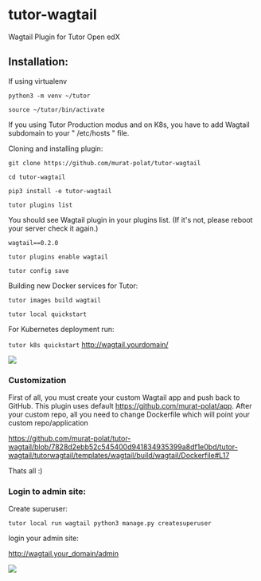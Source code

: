 # tutor-wagtail
Wagtail Plugin for Tutor Open edX



## Installation:
If using virtualenv

`python3 -m venv ~/tutor  `

`source ~/tutor/bin/activate  `

If you using Tutor Production modus and on K8s, you have to add Wagtail subdomain to your " /etc/hosts "  file. 

Cloning and installing plugin:


`git clone https://github.com/murat-polat/tutor-wagtail   `

`cd tutor-wagtail  `

`pip3 install -e tutor-wagtail    `

`tutor plugins list  `

You should see  Wagtail plugin in your plugins list. (If it's not, please reboot your server  check it again.)

`wagtail==0.2.0   `  

`tutor plugins enable wagtail `


`tutor config save`


Building new Docker services for Tutor:

`tutor images build wagtail  `

`tutor local quickstart  `


For Kubernetes deployment run:

`tutor k8s quickstart`        http://wagtail.yourdomain/


![](src/wagtail.png)

### Customization

First of all, you must create your custom Wagtail app and push back to GitHub.
This plugin uses default  https://github.com/murat-polat/app. After your custom repo, all you need to change
Dockerfile which will point your custom repo/application

https://github.com/murat-polat/tutor-wagtail/blob/7828d2ebb52c545400d941834935399a8df1e0bd/tutor-wagtail/tutorwagtail/templates/wagtail/build/wagtail/Dockerfile#L17

Thats all :)


### Login to admin site:

Create superuser:

`tutor local run wagtail python3 manage.py createsuperuser  `

login your admin site:

http://wagtail.your_domain/admin


![](src/wagtailAdmin.png)